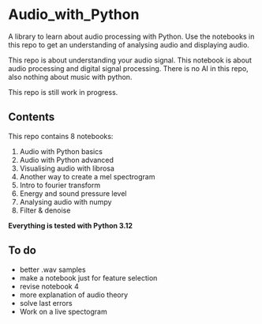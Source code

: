 # Audio_with_Python
A library to learn about audio processing with Python. Use the notebooks in this repo to get an understanding of analysing audio and displaying audio. 

This repo is about understanding your audio signal. This notebook is about audio processing and digital signal processing. There is no AI in this repo, also nothing about music with python.

This repo is still work in progress. 

## Contents
This repo contains 8 notebooks:
1. Audio with Python basics
2. Audio with Python advanced
3. Visualising audio with librosa
4. Another way to create a mel spectrogram
5. Intro to fourier transform
6. Energy and sound pressure level
7. Analysing audio with numpy
8. Filter & denoise 

**Everything is tested with Python 3.12**

## To do
- better .wav samples
- make a notebook just for feature selection
- revise notebook 4
- more explanation of audio theory
- solve last errors
- Work on a live spectogram
